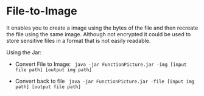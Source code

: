 # File-to-Image
It enables you to create a image using the bytes of the file and then recreate the file using the same image. Although not encrypted it could be used to store sensitive files in a format that is not easily readable.

Using the Jar:

- Convert File to Image: 
` java -jar FunctionPicture.jar -img [input file path] [output img path]`

- Convert back to file
` java -jar FunctionPicture.jar -file [input img path] [output file path]`
